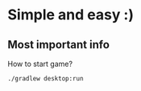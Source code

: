 # Simple and easy :)

## Most important info

How to start game?


```shell
./gradlew desktop:run
```

